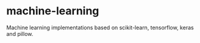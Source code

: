 # machine-learning
Machine learning implementations based on scikit-learn, tensorflow, keras and pillow.
